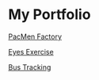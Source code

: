 # My Portfolio

<div> 
 


 <a href ="https://github.com/adriennecmetz/PacManFactory"> PacMen Factory </a>


 
 <div> 

 


  <a href = "https://github.com/adriennecmetz/Eyes"> Eyes Exercise  </a>
  
  <div>
   <a href ="https://github.com/adriennecmetz/Bus-Tracking">Bus Tracking </a>

                                      

